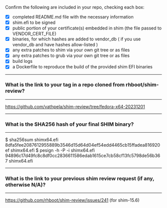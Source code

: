 Confirm the following are included in your repo, checking each box:

 - [x] completed README.md file with the necessary information
 - [x] shim.efi to be signed
 - [x] public portion of your certificate(s) embedded in shim (the file passed to VENDOR_CERT_FILE)
 - [x] binaries, for which hashes are added to vendor_db ( if you use vendor_db and have hashes allow-listed )
 - [x] any extra patches to shim via your own git tree or as files
 - [x] any extra patches to grub via your own git tree or as files
 - [x] build logs
 - [x] a Dockerfile to reproduce the build of the provided shim EFI binaries

*******************************************************************************
### What is the link to your tag in a repo cloned from rhboot/shim-review?
*******************************************************************************
https://github.com/vathpela/shim-review/tree/fedora-x64-20231201

*******************************************************************************
### What is the SHA256 hash of your final SHIM binary?
*******************************************************************************
$ sha256sum shimx64.efi
8dfa5fee2087612955889b3546d15d64d04ef54edd4465cb15ffadea816920ef  shimx64.efi
$ pesign -h -P -i shimx64.efi
94896c17d49fc8c8df0cc2836611586edab1615ce7cb58cf13fc5798de56b367 shimx64.efi

*******************************************************************************
### What is the link to your previous shim review request (if any, otherwise N/A)?
*******************************************************************************
https://github.com/rhboot/shim-review/issues/241 (for shim-15.6)

